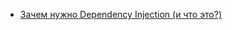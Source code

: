 

* [Зачем нужно Dependency Injection (и что это?)](https://github.com/codedokode/pasta/blob/master/arch/di.md)
